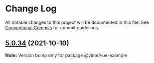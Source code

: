 # Change Log

All notable changes to this project will be documented in this file.
See [Conventional Commits](https://conventionalcommits.org) for commit guidelines.

## [5.0.34](https://github.com/vime-js/vime/compare/v5.0.33...v5.0.34) (2021-10-10)

**Note:** Version bump only for package @vime/vue-example
